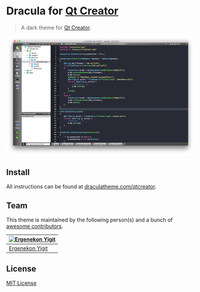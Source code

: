 # Dracula for [Qt Creator](http://qt.io/ide)

> A dark theme for [Qt Creator](http://qt.io/ide).

![Screenshot](./screenshot.png)

## Install

All instructions can be found at [draculatheme.com/qtcreator](https://draculatheme.com/qtcreator).

## Team

This theme is maintained by the following person(s) and a bunch of [awesome contributors](https://github.com/dracula/qtcreator/graphs/contributors).

[![Ergenekon Yigit](https://avatars1.githubusercontent.com/u/7110136?v=3&s=70)](https://github.com/ergenekonyigit) |
--- |
[Ergenekon Yigit](https://github.com/ergenekonyigit) |

## License

[MIT License](./LICENSE)
